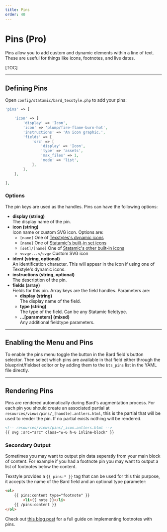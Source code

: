 ```yaml
---
title: Pins
order: 40
---
```


# Pins (Pro)

Pins allow you to add custom and dynamic elements within a line of text. These are useful for things like icons, footnotes, and live dates.

[TOC]

---

## Defining Pins

Open `config/statamic/bard_texstyle.php` to add your pins:

```php
'pins' => [

    'icon' => [
        'display' => 'Icon',
        'icon' => 'plump/fire-flame-burn-hot',
        'instructions' => 'An icon graphic.',
        'fields' => [
            'src' => [
                'display' => 'Icon',
                'type' => 'assets',
                'max_files' => 1,
                'mode' => 'list',
            ],
        ],
    ],

],
```

### Options

The pin keys are used as the handles. Pins can have the following options:

* **display (string)**  
  The display name of the pin.
* **icon (string)**  
  Icon name or custom SVG icon. Options are:
    * `[name]` One of [Texstyles's dynamic icons](dynamic-icons)
    * `[name]` One of [Statamic's built-in set icons](https://github.com/statamic/cms/tree/4.x/resources/svg/icons/plump)
    * `[set]/[name]` One of [Statamic's other built-in icons](https://github.com/statamic/cms/tree/4.x/resources/svg/icons)
    * `<svg>...</svg>` Custom SVG icon
* **ident (string, optional)**  
  An identification character. This will appear in the icon if using one of Texstyle's dynamic icons.
* **instructions (string, optional)**  
  The description of the pin.
* **fields (array)**  
  Fields for this pin. Array keys are the field handles. Parameters are:
  * **display (string)**  
    The display name of the field.
  * **type (string)**  
    The type of the field. Can be any Statamic fieldtype.
  * **...[parameters] (mixed)**  
    Any additional fieldtype parameters.

---

## Enabling the Menu and Pins

To enable the pins menu toggle the button in the Bard field's button selector. Then select which pins are available in that field either through the blueprint/fieldset editor or by adding them to the `bts_pins` list in the YAML file directly.

---

## Rendering Pins

Pins are rendered automatically during Bard's augmentation process. For each pin you should create an associated partial at `resources/views/pins/_[handle].antlers.html`, this is the partial that will be used to render the pin. If no partial exists nothing will be rendered.

```html
<!-- resources/views/pins/_icon.antlers.html -->
{{ svg :src="src" class="w-6 h-6 inline-block" }}
```

### Secondary Output

Sometimes you may want to output pin data seperatly from your main block of content. For example if you had a footnote pin you may want to output a list of footnotes below the content.

Texstyle provides a `{{ pins:* }}` tag that can be used for this this purpose, it accepts the name of the Bard field and an optional type parameter:

```html
<ol>
    {{ pins:content type="footnote" }}
        <li>{{ note }}</li>
    {{ /pins:content }}
</ol>
```

Check out [this blog post](http://jacksleight.dev/posts/adding-footnotes-to-bard-with-texstyle-pins) for a full guide on implementing footnotes with pins.
